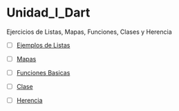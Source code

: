 # Unidad_I_Dart
Ejercicios de Listas, Mapas, Funciones, Clases y Herencia
- [ ] [Ejemplos de Listas](https://dartpad.dartlang.org/74f8e76db041f316807646f62cacecf0)
- [ ] [Mapas](https://dartpad.dartlang.org/262091fc14cd3bf0ce4fec9bb05fceda )
- [ ] [Funciones Basicas](https://dartpad.dartlang.org/0616c356e0b868aa0fedc381481af7bc )
- [ ] [Clase](https://dartpad.dartlang.org/39e25b8bd562cdae985c328f46784a36 )
- [ ] [Herencia](https://dartpad.dartlang.org/0bf5dacbfba2943208206031109e7171 )



